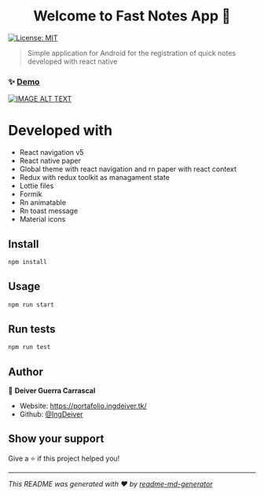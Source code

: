 <h1 align="center">Welcome to Fast Notes App 👋</h1>
<p>
  <a href="#" target="_blank">
    <img alt="License: MIT" src="https://img.shields.io/badge/License-MIT-yellow.svg" />
  </a>
</p>

> Simple application for Android for the registration of quick notes developed with react native

### ✨ [Demo](https://www.youtube.com/watch?v=luZaAcWAcfA)
[![IMAGE ALT TEXT](http://img.youtube.com/vi/luZaAcWAcfA/0.jpg)](http://www.youtube.com/watch?v=luZaAcWAcfA "Demo")

# Developed with
* React navigation v5
* React native paper
* Global theme with react navigation and rn paper with react context
* Redux with redux toolkit as managament state
* Lottie files
* Formik 
* Rn animatable
* Rn toast message
* Material icons

## Install

```sh
npm install
```

## Usage

```sh
npm run start
```

## Run tests

```sh
npm run test
```

## Author

👤 **Deiver Guerra Carrascal**

* Website: https://portafolio.ingdeiver.tk/
* Github: [@IngDeiver](https://github.com/IngDeiver)

## Show your support

Give a ⭐️ if this project helped you!

***
_This README was generated with ❤️ by [readme-md-generator](https://github.com/kefranabg/readme-md-generator)_